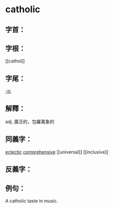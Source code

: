 # catholic


## 字首：

## 字根：
[[cathol]]

## 字尾：
[-ic](/Root%20Prefix%20and%20Suffix/I/-ic.md)

## 解釋：
adj.
廣泛的，包羅萬象的

## 同義字：
[eclectic](/Vocabulary/E/eclectic.md)
[comprehensive](/Vocabulary/C/comprehensive.md)
[[universal]]
[[inclusive]]

## 反義字：

## 例句：
A catholic taste in music.

